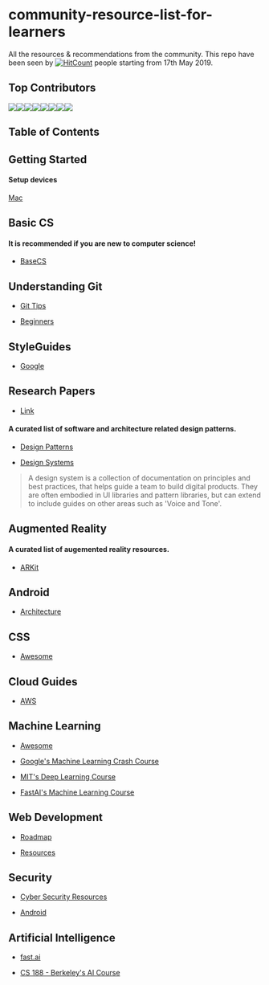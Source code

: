 # community-resource-list-for-learners

All the resources & recommendations from the community. This repo have been seen by [![HitCount](http://hits.dwyl.io/fnplus/community-resource-list.svg)](http://hits.dwyl.io/fnplus/community-resource-list) people starting from 17th May 2019.

## Top Contributors

[![](https://sourcerer.io/fame/xlogix/fnplus/community-recommended/images/0)](https://sourcerer.io/fame/xlogix/fnplus/community-recommended/links/0)[![](https://sourcerer.io/fame/xlogix/fnplus/community-recommended/images/1)](https://sourcerer.io/fame/xlogix/fnplus/community-recommended/links/1)[![](https://sourcerer.io/fame/xlogix/fnplus/community-recommended/images/2)](https://sourcerer.io/fame/xlogix/fnplus/community-recommended/links/2)[![](https://sourcerer.io/fame/xlogix/fnplus/community-recommended/images/3)](https://sourcerer.io/fame/xlogix/fnplus/community-recommended/links/3)[![](https://sourcerer.io/fame/xlogix/fnplus/community-recommended/images/4)](https://sourcerer.io/fame/xlogix/fnplus/community-recommended/links/4)[![](https://sourcerer.io/fame/xlogix/fnplus/community-recommended/images/5)](https://sourcerer.io/fame/xlogix/fnplus/community-recommended/links/5)[![](https://sourcerer.io/fame/xlogix/fnplus/community-recommended/images/6)](https://sourcerer.io/fame/xlogix/fnplus/community-recommended/links/6)[![](https://sourcerer.io/fame/xlogix/fnplus/community-recommended/images/7)](https://sourcerer.io/fame/xlogix/fnplus/community-recommended/links/7)

## Table of Contents



## Getting Started

#### Setup devices

[Mac](https://github.com/donnemartin/dev-setup)

## Basic CS

#### It is recommended if you are new to computer science!

-   [BaseCS](https://github.com/vaidehijoshi/basecs-series)
    

## Understanding Git

-   [Git Tips](https://github.com/alexpate/awesome-design-systems)
    

-   [Beginners](https://github.com/MunGell/awesome-for-beginners)
    

## StyleGuides

-   [Google](https://github.com/google/styleguide)
    

## Research Papers

-   [Link](https://github.com/papers-we-love/papers-we-love)
    

#### A curated list of software and architecture related design patterns.

-   [Design Patterns](https://github.com/DovAmir/awesome-design-patterns)
    
-   [Design Systems](https://github.com/alexpate/awesome-design-systems)
    

> A design system is a collection of documentation on principles and best practices, that helps guide a team to build digital products. They are often embodied in UI libraries and pattern libraries, but can extend to include guides on other areas such as 'Voice and Tone'.

## Augmented Reality

#### A curated list of augemented reality resources.

-   [ARKit](https://github.com/olucurious/Awesome-ARKit)
    

## Android

-   [Architecture](https://github.com/ribot/android-guidelines)
    

## CSS

-   [Awesome](https://github.com/awesome-css-group/awesome-css)
    

## Cloud Guides

-   [AWS](https://github.com/open-guides/og-aws)
    

## Machine Learning

-   [Awesome](https://github.com/josephmisiti/awesome-machine-learning)

-   [Google's Machine Learning Crash Course](https://developers.google.com/machine-learning/crash-course/)

-   [MIT's Deep Learning Course](https://deeplearning.mit.edu/)

-   [FastAI's Machine Learning Course](http://course18.fast.ai/ml)
    

## Web Development

-   [Roadmap](https://github.com/kamranahmedse/developer-roadmap)
    
-   [Resources](https://github.com/geeksgarage/resources-full-stack-web-developer)
    

## Security

-   [Cyber Security Resources](https://github.com/NAVHITS/cyber-security-resources)

-   [Android](https://github.com/ashishb/android-security-awesome)

## Artificial Intelligence

-   [fast.ai](https://www.fast.ai/)

-   [CS 188 - Berkeley's AI Course](https://inst.eecs.berkeley.edu/~cs188/fa18/)
